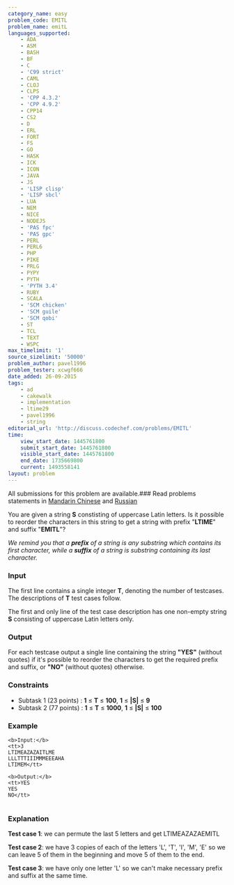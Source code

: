 ```yaml
---
category_name: easy
problem_code: EMITL
problem_name: emitL
languages_supported:
    - ADA
    - ASM
    - BASH
    - BF
    - C
    - 'C99 strict'
    - CAML
    - CLOJ
    - CLPS
    - 'CPP 4.3.2'
    - 'CPP 4.9.2'
    - CPP14
    - CS2
    - D
    - ERL
    - FORT
    - FS
    - GO
    - HASK
    - ICK
    - ICON
    - JAVA
    - JS
    - 'LISP clisp'
    - 'LISP sbcl'
    - LUA
    - NEM
    - NICE
    - NODEJS
    - 'PAS fpc'
    - 'PAS gpc'
    - PERL
    - PERL6
    - PHP
    - PIKE
    - PRLG
    - PYPY
    - PYTH
    - 'PYTH 3.4'
    - RUBY
    - SCALA
    - 'SCM chicken'
    - 'SCM guile'
    - 'SCM qobi'
    - ST
    - TCL
    - TEXT
    - WSPC
max_timelimit: '1'
source_sizelimit: '50000'
problem_author: pavel1996
problem_tester: xcwgf666
date_added: 26-09-2015
tags:
    - ad
    - cakewalk
    - implementation
    - ltime29
    - pavel1996
    - string
editorial_url: 'http://discuss.codechef.com/problems/EMITL'
time:
    view_start_date: 1445761800
    submit_start_date: 1445761800
    visible_start_date: 1445761800
    end_date: 1735669800
    current: 1493558141
layout: problem
---
```

All submissions for this problem are available.###  Read problems statements in [Mandarin Chinese](http://www.codechef.com/download/translated/LTIME29/mandarin/EMITL.pdf) and [Russian](http://www.codechef.com/download/translated/LTIME29/russian/EMITL.pdf)

You are given a string **S** constisting of uppercase Latin letters. Is it possible to reorder the characters in this string to get a string with prefix "**LTIME**" and suffix "**EMITL**"?

_We remind you that a **prefix** of a string is any substring which contains its first character, while a **suffix** of a string is substring containing its last character._

### Input

The first line contains a single integer **T**, denoting the number of testcases. The descriptions of **T** test cases follow.

The first and only line of the test case description has one non-empty string **S** consisting of uppercase Latin letters only.

### Output

For each testcase output a single line containing the string **"YES"** (without quotes) if it's possible to reorder the characters to get the required prefix and suffix, or **"NO"** (without quotes) otherwise.

### Constraints

- Subtask 1 (23 points) : **1** ≤ **T** ≤ **100**, **1** ≤ **|S|** ≤ **9**
- Subtask 2 (77 points) : **1** ≤ **T** ≤ **1000**, **1** ≤ **|S|** ≤ **100**

### Example

```
<b>Input:</b>
<tt>3
LTIMEAZAZAITLME
LLLTTTIIIMMMEEEAHA
LTIMEM</tt>

<b>Output:</b>
<tt>YES
YES
NO</tt>


```
### Explanation

**Test case 1**: we can permute the last 5 letters and get LTIMEAZAZAEMITL

**Test case 2**: we have 3 copies of each of the letters 'L', 'T', 'I', 'M', 'E' so we can leave 5 of them in the beginning and move 5 of them to the end.

**Test case 3**: we have only one letter 'L' so we can't make necessary prefix and suffix at the same time.
